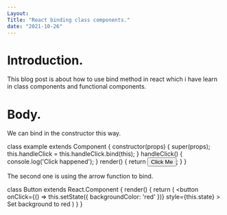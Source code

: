 ```yaml
---
Layout: 
Title: "React binding class components."
date: "2021-10-26"
---
```


# Introduction.

This blog post is about how to use bind method in react which i have learn in class components and functional components.

# Body.

We can bind in the constructor this way.

class example extends Component {
  constructor(props) {
    super(props);
    this.handleClick = this.handleClick.bind(this);
  }
  handleClick() {
    console.log('Click happened');
  }
  render() {
    return <button onClick={this.handleClick}>Click Me</button>;
  }
}


The second one is using the arrow function to bind.


class Button extends React.Component {
  render() {
    return (
      <button
        onClick={() => this.setState({ backgroundColor: 'red' })}
        style={this.state}
      >
        Set background to red
      </button>
    )
  }
}
